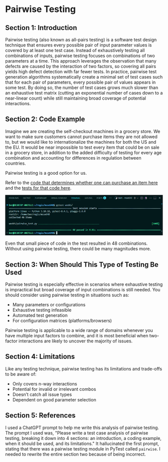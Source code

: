 # Pairwise Testing

## Section 1: Introduction

Pairwise testing (also known as all-pairs testing) is a software test design technique that ensures every possible pair of input parameter values is covered by at least one test case. Instead of exhaustively testing all combinations of inputs, pairwise testing focuses on combinations of two parameters at a time. This approach leverages the observation that many defects are caused by the interaction of two factors, so covering all pairs yields high defect detection with far fewer tests. In practice, pairwise test generation algorithms systematically create a minimal set of test cases such that for each pair of parameters, every possible pair of values appears in some test. By doing so, the number of test cases grows much slower than an exhaustive test matrix (cutting an exponential number of cases down to a near-linear count) while still maintaining broad coverage of potential interactions.

## Section 2: Code Example

Imagine we are creating the self-checkout machines in a grocery store. We want to make sure customers cannot purchase items they are not allowed to, but we would like to internationalize the machines for both the US and the EU. It would be near impossible to test every item that could be on sale in a grocery store, in addition to the added difficulty of testing for every age combination and accounting for differences in regulation between countries. 

Pairwise testing is a good option for us.

Refer to the [code that determines whether one can purchase an item here](./pairwise.py) and the [tests for that code here](./pairwise_test.py).

![a screenshot of the pairwise test output showing 48 passed](./assets/pairwise-test.png)

Even that small piece of code in the test resulted in 48 combinations. Without using pairwise testing, there could be many magnitudes more. 

## Section 3: When Should This Type of Testing Be Used

Pairwise testing is especially effective in scenarios where exhaustive testing is impractical but broad coverage of input combinations is still needed. You should consider using pairwise testing in situations such as:

- Many parameters or configurations
- Exhaustive testing infeasible
- Automated test generation
- For configuration matrices (platforms/browsers)

Pairwise testing is applicable to a wide range of domains whenever you have multiple input factors to combine, and it is most beneficial when two-factor interactions are likely to uncover the majority of issues.

## Section 4: Limitations

Like any testing technique, pairwise testing has its limitations and trade-offs to be aware of:

- Only covers n-way interactions
- Potential for invalid or irrelevant combos
- Doesn’t catch all issue types
- Dependent on good parameter selection

## Section 5: References

I used a ChatGPT prompt to help me write this analysis of pairwise testing. The prompt I used was, "Please write a test case analysis of pairwise testing, breaking it down into 4 sections: an introduction, a coding example, when it should be used, and its limitations." It hallucinated the first prompt, stating that there was a pairwise testing module in PyTest called `pairwise`. I needed to rewrite the entire section two because of being incorrect. 